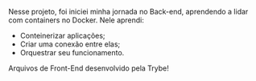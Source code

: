 Nesse projeto, foi iniciei minha jornada no Back-end, aprendendo a lidar com containers no Docker.
Nele aprendi:
  - Conteinerizar aplicações;
  - Criar uma conexão entre elas;
  - Orquestrar seu funcionamento.
  
  Arquivos de Front-End desenvolvido pela Trybe!
